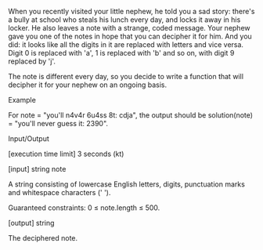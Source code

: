 When you recently visited your little nephew, he told you a sad story: there's a bully at school who steals his lunch every day, and locks it away in his locker. He also leaves a note with a strange, coded message. Your nephew gave you one of the notes in hope that you can decipher it for him. And you did: it looks like all the digits in it are replaced with letters and vice versa. Digit 0 is replaced with 'a', 1 is replaced with 'b' and so on, with digit 9 replaced by 'j'.

The note is different every day, so you decide to write a function that will decipher it for your nephew on an ongoing basis.

Example

For note = "you'll n4v4r 6u4ss 8t: cdja", the output should be
solution(note) = "you'll never guess it: 2390".

Input/Output

[execution time limit] 3 seconds (kt)

[input] string note

A string consisting of lowercase English letters, digits, punctuation marks and whitespace characters (' ').

Guaranteed constraints:
0 ≤ note.length ≤ 500.

[output] string

The deciphered note.